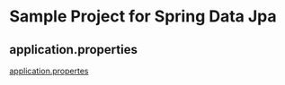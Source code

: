 # Sample Project for Spring Data Jpa

## application.properties
[application.propertes](https://creatorpark-tech-stack.tistory.com/2?category=812808)

